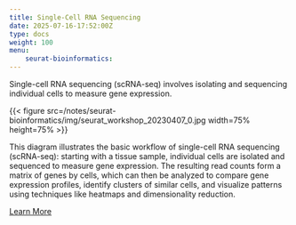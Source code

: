 ```yaml
---
title: Single-Cell RNA Sequencing
date: 2025-07-16-17:52:00Z
type: docs 
weight: 100
menu: 
    seurat-bioinformatics:
---
```


Single-cell RNA sequencing (scRNA-seq) involves isolating and sequencing individual cells to measure gene expression.

{{< figure src=/notes/seurat-bioinformatics/img/seurat_workshop_20230407_0.jpg width=75% height=75% >}}

This diagram illustrates the basic workflow of single-cell RNA sequencing (scRNA-seq): starting with a tissue sample, individual cells are isolated and sequenced to measure gene expression. The resulting read counts form a matrix of genes by cells, which can then be analyzed to compare gene expression profiles, identify clusters of similar cells, and visualize patterns using techniques like heatmaps and dimensionality reduction.

[Learn More](https://learn.gencore.bio.nyu.edu/single-cell-rnaseq/)

